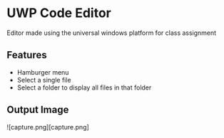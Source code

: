 # UWP Code Editor

Editor made using the universal windows platform for class assignment

## Features

 - Hamburger menu
 - Select a single file
 - Select a folder to display all files in that folder

## Output Image

![capture.png][capture.png]